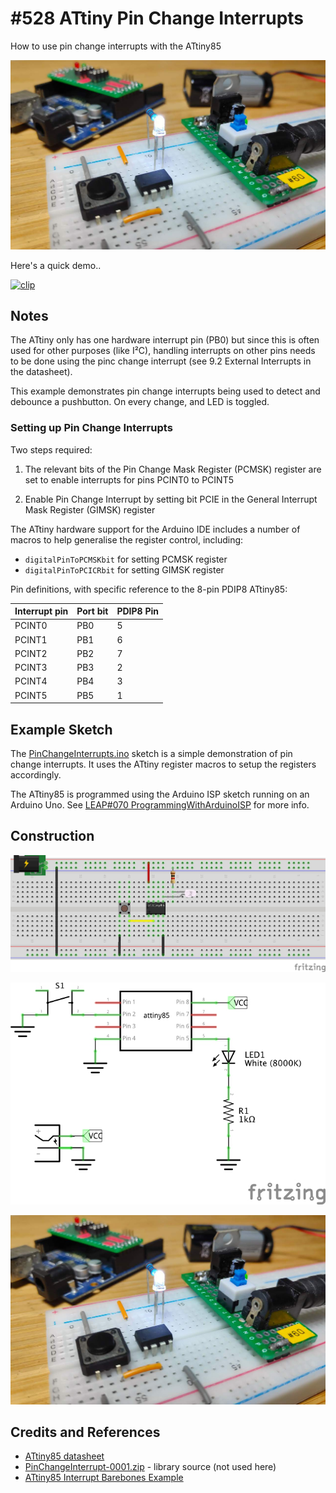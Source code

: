 # #528 ATtiny Pin Change Interrupts

How to use pin change interrupts with the ATtiny85

![Build](./assets/PinChangeInterrupts_build.jpg?raw=true)

Here's a quick demo..

[![clip](https://img.youtube.com/vi/JwgccoQ1pn0/0.jpg)](https://www.youtube.com/watch?v=JwgccoQ1pn0)

## Notes

The ATtiny only has one hardware interrupt pin (PB0) but since this is often used for other purposes (like I²C),
handling interrupts on other pins needs to be done using the pinc change interrupt
(see 9.2 External Interrupts in the datasheet).

This example demonstrates pin change interrupts being used to detect and debounce a pushbutton.
On every change, and LED is toggled.

### Setting up Pin Change Interrupts

Two steps required:

1. The relevant bits of the Pin Change Mask Register (PCMSK) register are set to enable interrupts for pins PCINT0 to PCINT5

2. Enable Pin Change Interrupt by setting bit PCIE in the General Interrupt Mask Register (GIMSK) register

The ATtiny hardware support for the Arduino IDE includes a number of macros to help generalise the register control, including:

* `digitalPinToPCMSKbit` for setting PCMSK register
* `digitalPinToPCICRbit` for setting GIMSK register

Pin definitions, with specific reference to the 8-pin PDIP8 ATtiny85:

| Interrupt pin | Port bit | PDIP8 Pin |
|---------------|----------|-----------|
| PCINT0        | PB0      | 5         |
| PCINT1        | PB1      | 6         |
| PCINT2        | PB2      | 7         |
| PCINT3        | PB3      | 2         |
| PCINT4        | PB4      | 3         |
| PCINT5        | PB5      | 1         |

## Example Sketch

The [PinChangeInterrupts.ino](./PinChangeInterrupts.ino?raw=true) sketch is a simple demonstration of
pin change interrupts. It uses the ATtiny register macros to setup the registers accordingly.

The ATtiny85 is programmed using the Arduino ISP sketch running on an Arduino Uno.
See [LEAP#070 ProgrammingWithArduinoISP](../ProgrammingWithArduinoISP) for more info.

## Construction

![Breadboard](./assets/PinChangeInterrupts_bb.jpg?raw=true)

![Schematic](./assets/PinChangeInterrupts_schematic.jpg?raw=true)

![Build](./assets/PinChangeInterrupts_build.jpg?raw=true)

## Credits and References

* [ATtiny85 datasheet](https://www.microchip.com/en-us/product/ATTINY85)
* [PinChangeInterrupt-0001.zip](https://code.google.com/archive/p/arduino-tiny/downloads?page=2) - library source (not used here)
* [ATtiny85 Interrupt Barebones Example](https://www.instructables.com/id/ATtiny85-Interrupt-Barebones-Example/)
